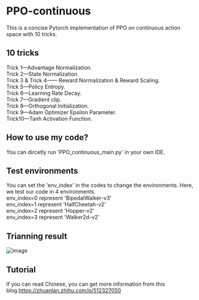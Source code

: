 # PPO-continuous
This is a concise Pytorch implementation of PPO on continuous action space with 10 tricks.<br />

## 10 tricks
Trick 1—Advantage Normalization.<br />
Trick 2—State Normalization.<br />
Trick 3 & Trick 4—— Reward Normalization & Reward Scaling.<br />
Trick 5—Policy Entropy.<br />
Trick 6—Learning Rate Decay.<br />
Trick 7—Gradient clip.<br />
Trick 8—Orthogonal Initialization.<br />
Trick 9—Adam Optimizer Epsilon Parameter.<br />
Trick10—Tanh Activation Function.<br />

## How to use my code?
You can dircetly run 'PPO_continuous_main.py' in your own IDE.<br />

## Test environments
You can set the 'env_index' in the codes to change the environments. Here, we test our code in 4 environments.<br />
env_index=0 represent 'BipedalWalker-v3'<br />
env_index=1 represent 'HalfCheetah-v2'<br />
env_index=2 represent 'Hopper-v2'<br />
env_index=3 represent 'Walker2d-v2'<br />

## Trianning result
![image](https://github.com/Lizhi-sjtu/DRL-code-pytorch/blob/main/5.PPO-continuous/training%20result.png)

## Tutorial
If you can read Chinese, you can get more information from this blog.https://zhuanlan.zhihu.com/p/512327050
